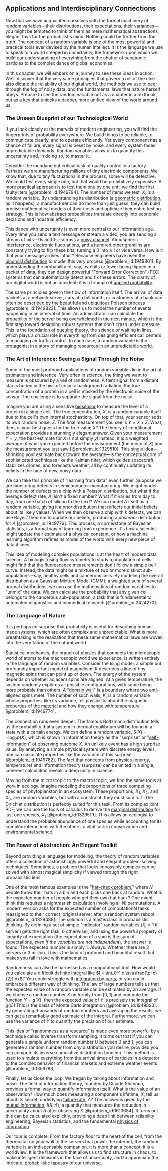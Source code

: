 ## Applications and Interdisciplinary Connections

Now that we have acquainted ourselves with the formal machinery of random variables—their distributions, their expectations, their variances—you might be tempted to think of them as mere mathematical abstractions, elegant toys for the probabilist's mind. Nothing could be further from the truth. The concept of a random variable is one of the most powerful and practical tools ever devised by the human intellect. It is the language we use to speak to a world steeped in uncertainty, the framework upon which we build our understanding of everything from the chatter of subatomic particles to the complex dance of global economies.

In this chapter, we will embark on a journey to see these ideas in action. We'll discover that the very same principles that govern a roll of the dice also dictate the reliability of our digital world, the methods we use to peer through the fog of noisy data, and the fundamental laws that nature herself obeys. Prepare to see the random variable not as a chapter in a textbook, but as a key that unlocks a deeper, more unified view of the world around us.

### The Unseen Blueprint of our Technological World

If you look closely at the marvels of modern engineering, you will find the fingerprints of probability everywhere. We build things to be reliable, to communicate clearly, and to operate efficiently. Yet every component has a chance of failure, every signal is beset by noise, and every system faces unpredictable demands. Random variables allow us to quantify this uncertainty and, in doing so, to master it.

Consider the mundane but critical task of quality control in a factory. Perhaps we are manufacturing millions of tiny electronic components. We know that, due to tiny fluctuations in the process, some will be defective. We could test every single one, but that would be prohibitively expensive. A more practical approach is to test them one by one until we find the first faulty item [@problem_id:1949794]. The number of items we test, $X$, is a random variable. By understanding its distribution (a [geometric distribution](@article_id:153877), as it happens), a manufacturer can do more than just guess; they can build precise mathematical models of their costs and optimize their entire testing strategy. This is how abstract probabilities translate directly into economic decisions and industrial efficiency.

This dance with uncertainty is even more central to our information age. Every time you send a text message or stream a video, you are sending a stream of bits—0s and 1s—across a [noisy channel](@article_id:261699). Atmospheric interference, electronic fluctuations, and a hundred other gremlins are constantly trying to flip these bits, turning a 0 into a 1 or vice versa. How is it that your message arrives intact? Because engineers have used the [binomial distribution](@article_id:140687) to model this very process [@problem_id:1949801]. By understanding the probability of, say, two bits or fewer being flipped in a packet of data, they can design powerful "Forward Error Correction" (FEC) systems that can automatically detect and fix these errors. The clarity of our digital world is not an accident; it is a triumph of [applied probability](@article_id:264181).

The same principles govern the flow of information itself. The arrival of data packets at a network server, cars at a toll booth, or customers at a bank can often be described by the beautiful and ubiquitous Poisson process [@problem_id:1949822]. This allows us to model the number of events happening in an interval of time. An administrator can calculate the probability of the server being overwhelmed in the next minute, which is the first step toward designing robust systems that don't crash under pressure. This is the foundation of [queuing theory](@article_id:273647), the science of waiting in lines, which plays a crucial role in everything from designing efficient call centers to managing air traffic control. In each case, a random variable is the protagonist in a story of managing resources in an unpredictable world.

### The Art of Inference: Seeing a Signal Through the Noise

Some of the most profound applications of random variables lie in the art of estimation and inference. Very often in science, the thing we want to measure is obscured by a veil of randomness. A faint signal from a distant star is buried in the hiss of cosmic background radiation; the true concentration of a protein in a cell is masked by the electronic noise of the sensor. The challenge is to separate the signal from the noise.

Imagine you are using a sensitive [biosensor](@article_id:275438) to measure the level of a protein in a single cell. The true concentration, $X$, is a random variable itself due to the cell's own internal stochasticity. On top of that, your sensor adds its own random noise, $Z$. The final measurement you see is $Y = X + Z$. What, then, is your best guess for the true value $X$? The theory of conditional expectation provides a stunningly elegant answer. Given your measurement $Y=y$, the best estimate for $X$ is not simply $y$! Instead, it is a weighted average of what you expected before the measurement (the mean of $X$) and the measurement you just saw [@problem_id:1329510]. This single idea—shrinking your estimate back toward the average—is the conceptual core of sophisticated techniques like the Kalman filter, which guides spacecraft, stabilizes drones, and forecasts weather, all by continually updating its beliefs in the face of new, noisy data.

We can take this principle of "learning from data" even further. Suppose we are monitoring defects in semiconductor manufacturing. We might model the number of defects on a chip with a Poisson distribution, but what if the average defect rate, $\Lambda$, isn't a fixed number? What if it varies from day to day, from one batch of silicon to the next? We can model $\Lambda$ itself as a random variable, giving it a *prior* distribution that reflects our initial beliefs about its likely values. When we then observe a chip with $k$ defects, we can use Bayes' theorem to update our beliefs, producing a *posterior* distribution for $\Lambda$ [@problem_id:1949776]. This process, a cornerstone of Bayesian statistics, is a formal way of learning from experience. It's how a scientist might update their estimate of a physical constant, or how a machine learning algorithm refines its model of the world with every new piece of data it sees.

This idea of modeling complex populations is at the heart of modern data science. A biologist using flow cytometry to study a population of cells might find that the fluorescence measurements don't follow a simple bell curve. Instead, the data might be a mixture of two or more distinct sub-populations—say, healthy cells and cancerous cells. By modeling the overall distribution as a Gaussian Mixture Model (GMM), a [weighted sum](@article_id:159475) of several normal distributions, we can use the mathematics of random variables to "unmix" the data. We can calculate the probability that any given cell belongs to the cancerous sub-population, a task that is fundamental to automated diagnostics and biomedical research [@problem_id:2424270].

### The Language of Nature

It is perhaps no surprise that probability is useful for describing human-made systems, which are often complex and unpredictable. What is more breathtaking is the realization that these same mathematical laws are woven into the very fabric of the natural world.

Statistical mechanics, the branch of physics that connects the microscopic world of atoms to the macroscopic world we experience, is written entirely in the language of random variables. Consider the Ising model, a simple but profoundly important model of magnetism. It describes a line of tiny magnetic spins that can point up or down. The energy of the system depends on whether adjacent spins are aligned. At a given temperature, the system randomly explores all possible configurations, with some being more probable than others. A "[domain wall](@article_id:156065)" is a boundary where two anti-aligned spins meet. The number of such walls, $K$, is a random variable whose properties, like its variance, tell physicists about the magnetic properties of the material and how they change with temperature [@problem_id:1949774].

The connection runs even deeper. The famous Boltzmann distribution tells us the probability that a system in thermal equilibrium will be found in a state with a certain energy. We can define a random variable, $S(X) = -\log_2 p(X)$, which is known in information theory as the "surprise" or "[self-information](@article_id:261556)" of observing outcome $X$. An unlikely event has a high surprise value. By analyzing a simple physical system with discrete energy levels, one can calculate properties like the variance of this surprise [@problem_id:1949782]. The fact that concepts from physics (energy, temperature) and information theory (surprise) can be united in a single, coherent calculation reveals a deep unity in science.

Moving from the microscopic to the macroscopic, we find the same tools at work in ecology. Imagine modeling the proportions of three competing species of phytoplankton in an ecosystem. These proportions, $X_1$, $X_2$, and $X_3$, are random variables, but with a constraint: they must sum to 1. The Dirichlet distribution is perfectly suited for this task. From its complex joint PDF, we can use the tools of calculus to derive the [marginal distribution](@article_id:264368) for just one species, $X_1$ [@problem_id:1329519]. This allows an ecologist to understand the probable abundance of one species while accounting for its complex interactions with the others, a vital task in conservation and environmental science.

### The Power of Abstraction: An Elegant Toolkit

Beyond providing a language for modeling, the theory of random variables offers a collection of astonishingly powerful and elegant problem-solving techniques. Sometimes, a problem that looks impossibly complex can be solved with almost magical simplicity if viewed through the right probabilistic lens.

One of the most famous examples is the "[hat-check problem](@article_id:181517)," where $N$ people throw their hats in a bin and each picks one back at random. What is the expected number of people who get their own hat back? One might think this requires a nightmarish calculation involving all $N!$ permutations. A modern version asks for the expected number of computational tasks reassigned to their correct, original server after a random system reboot [@problem_id:1329488]. The solution is a masterclass in probabilistic thinking. By defining a set of simple "indicator" random variables ($X_i=1$ if server $i$ gets the right task, $0$ otherwise), and using the powerful property of linearity of expectation (the expectation of a sum is the sum of expectations, *even if the variables are not independent*), the answer is found. The expected number is simply 1. Always. Whether there are 3 servers or 3 million. This is the kind of profound and beautiful result that makes you fall in love with mathematics.

Randomness can also be harnessed as a computational tool. How would you calculate a difficult [definite integral](@article_id:141999) like $I = \int_0^1 x \sin(\frac{\pi x}{2}) dx$? You could struggle with [integration by parts](@article_id:135856), or you could embrace a different way of thinking. The law of large numbers tells us that the expected value of a random variable can be estimated by an average. If we choose a random number $X$ uniformly from $[0, 1]$ and compute the function $Y = g(X)$, then the expected value of $Y$ is precisely the integral of $g(x)$! This is the basis of Monte Carlo integration [@problem_id:1949823]. By generating thousands of random numbers and averaging the results, we can get a remarkably good estimate of the integral. Furthermore, we can use the variance of $Y$ to quantify the precision of our estimate.

This idea of "randomness as a resource" is made even more powerful by a technique called inverse transform sampling. It turns out that if you can generate a simple uniform random number $U$ between 0 and 1, you can generate a random number from *any* distribution you desire, provided you can compute its inverse cumulative distribution function. This method is used to simulate everything from the arrival times of particles in a detector to the complex behavior of financial markets and extreme weather events [@problem_id:1356783].

Finally, let us close the loop. We began by talking about information and noise. The field of information theory, founded by Claude Shannon, provides a formal way to quantify information itself. What is the value of an observation? How much does measuring a component's lifetime, $X$, tell us about its secret, underlying [failure rate](@article_id:263879), $\Lambda$? The answer is given by the [mutual information](@article_id:138224), $I(X; \Lambda)$, a quantity that measures the reduction in uncertainty about $\Lambda$ after observing $X$ [@problem_id:1613684]. It turns out this can be calculated explicitly, providing a deep link between reliability engineering, Bayesian statistics, and the fundamental [physics of information](@article_id:275439).

Our tour is complete. From the factory floor to the heart of the cell, from the thermostat on your wall to the servers that power the internet, the random variable is an indispensable companion. It is more than a concept; it is a worldview. It is the framework that allows us to find structure in chaos, to make intelligent decisions in the face of uncertainty, and to appreciate the intricate, probabilistic tapestry of our universe.